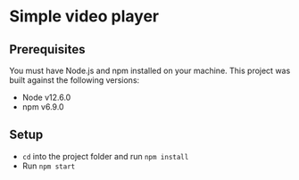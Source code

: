 # Simple video player

## Prerequisites

You must have Node.js and npm installed on your machine. This project was built against the following versions:

- Node v12.6.0
- npm v6.9.0

## Setup

- `cd` into the project folder and run `npm install`
- Run `npm start`
